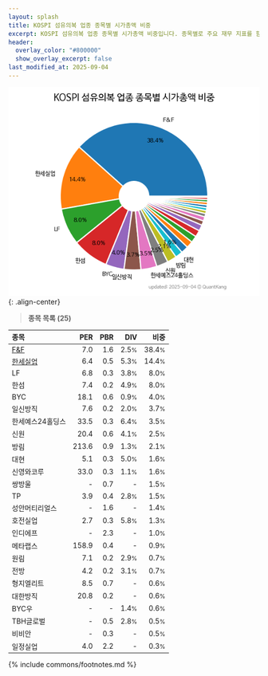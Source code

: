 ```yaml
---
layout: splash
title: KOSPI 섬유의복 업종 종목별 시가총액 비중
excerpt: KOSPI 섬유의복 업종 종목별 시가총액 비중입니다. 종목별로 주요 재무 지표를 함께 표시합니다.
header:
  overlay_color: "#800000"
  show_overlay_excerpt: false
last_modified_at: 2025-09-04
---
```



![KOSPI 섬유의복 업종 종목별 시가총액 비중](/stats/sector/images/kospi_업종_섬유의복_종목.png){: .align-center}


> **종목 목록 (25)**<a id="list"></a>

| **종목** | **PER** | **PBR** | **DIV** | **비중** |
| :------- | ------: | ------: | ------: | -------: |
| [F&F](/383220/) | 7.0 | 1.6 | 2.5<small>%</small> | 38.4<small>%</small> |
| [한세실업](/105630/) | 6.4 | 0.5 | 5.3<small>%</small> | 14.4<small>%</small> |
| LF | 6.8 | 0.3 | 3.8<small>%</small> | 8.0<small>%</small> |
| 한섬 | 7.4 | 0.2 | 4.9<small>%</small> | 8.0<small>%</small> |
| BYC | 18.1 | 0.6 | 0.9<small>%</small> | 4.0<small>%</small> |
| 일신방직 | 7.6 | 0.2 | 2.0<small>%</small> | 3.7<small>%</small> |
| 한세예스24홀딩스 | 33.5 | 0.3 | 6.4<small>%</small> | 3.5<small>%</small> |
| 신원 | 20.4 | 0.6 | 4.1<small>%</small> | 2.5<small>%</small> |
| 방림 | 213.6 | 0.9 | 1.3<small>%</small> | 2.1<small>%</small> |
| 대현 | 5.1 | 0.3 | 5.0<small>%</small> | 1.6<small>%</small> |
| 신영와코루 | 33.0 | 0.3 | 1.1<small>%</small> | 1.6<small>%</small> |
| 쌍방울 | - | 0.7 | - | 1.5<small>%</small> |
| TP | 3.9 | 0.4 | 2.8<small>%</small> | 1.5<small>%</small> |
| 성안머티리얼스 | - | 1.6 | - | 1.4<small>%</small> |
| 호전실업 | 2.7 | 0.3 | 5.8<small>%</small> | 1.3<small>%</small> |
| 인디에프 | - | 2.3 | - | 1.0<small>%</small> |
| 메타랩스 | 158.9 | 0.4 | - | 0.9<small>%</small> |
| 원림 | 7.1 | 0.2 | 2.9<small>%</small> | 0.7<small>%</small> |
| 전방 | 4.2 | 0.2 | 3.1<small>%</small> | 0.7<small>%</small> |
| 형지엘리트 | 8.5 | 0.7 | - | 0.6<small>%</small> |
| 대한방직 | 20.8 | 0.2 | - | 0.6<small>%</small> |
| BYC우 | - | - | 1.4<small>%</small> | 0.6<small>%</small> |
| TBH글로벌 | - | 0.5 | 2.8<small>%</small> | 0.5<small>%</small> |
| 비비안 | - | 0.3 | - | 0.5<small>%</small> |
| 일정실업 | 4.0 | 2.2 | - | 0.3<small>%</small> |

{% include commons/footnotes.md %}